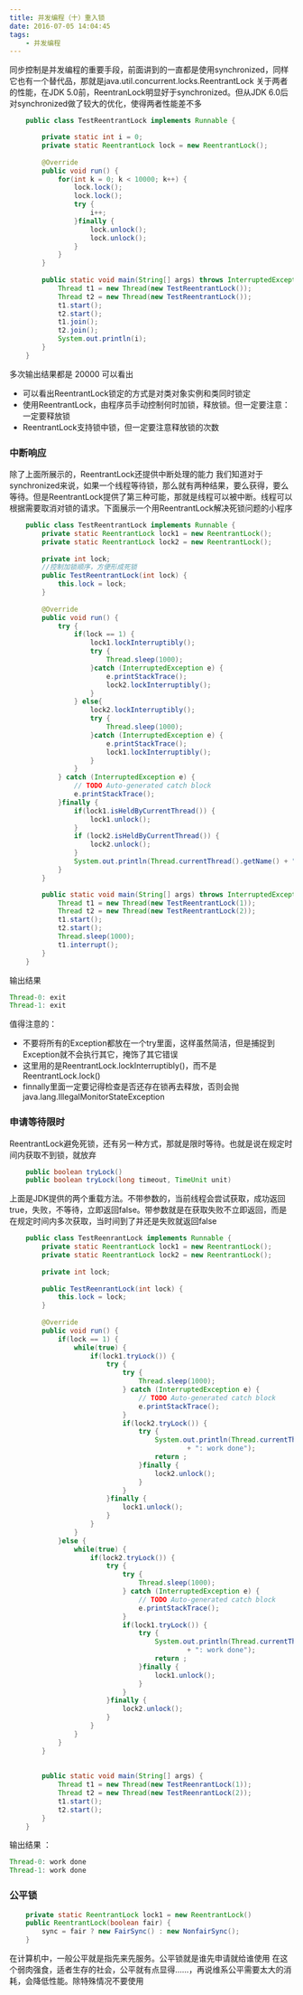 ```yaml
---
title: 并发编程（十）重入锁
date: 2016-07-05 14:04:45
tags:
	- 并发编程
---
```

同步控制是并发编程的重要手段，前面讲到的一直都是使用synchronized，同样它也有一个替代品，那就是java.util.concurrent.locks.ReentrantLock
关于两者的性能，在JDK 5.0前，ReentranLock明显好于synchronized。但从JDK 6.0后对synchronized做了较大的优化，使得两者性能差不多  <!--more-->

``` java
	public class TestReentrantLock implements Runnable {

		private static int i = 0;
		private static ReentrantLock lock = new ReentrantLock();
		
		@Override
		public void run() {
			for(int k = 0; k < 10000; k++) {
				lock.lock();
				lock.lock();
				try {
					i++;
				}finally {
					lock.unlock();
					lock.unlock();
				}
			}
		}
		
		public static void main(String[] args) throws InterruptedException {                  
			Thread t1 = new Thread(new TestReentrantLock());
			Thread t2 = new Thread(new TestReentrantLock());
			t1.start();
			t2.start();
			t1.join();
			t2.join();
			System.out.println(i);
		}
	}
```
多次输出结果都是 20000 可以看出
- 可以看出ReentrantLock锁定的方式是对类对象实例和类同时锁定
- 使用ReentrantLock，由程序员手动控制何时加锁，释放锁。但一定要注意： 一定要释放锁
- ReentrantLock支持锁中锁，但一定要注意释放锁的次数

### 中断响应

除了上面所展示的，ReentrantLock还提供中断处理的能力
我们知道对于synchronized来说，如果一个线程等待锁，那么就有两种结果，要么获得，要么等待。但是ReentrantLock提供了第三种可能，那就是线程可以被中断。线程可以根据需要取消对锁的请求。下面展示一个用ReentrantLock解决死锁问题的小程序
``` java
	public class TestReentrantLock implements Runnable {
		private static ReentrantLock lock1 = new ReentrantLock();
		private static ReentrantLock lock2 = new ReentrantLock();
		
		private int lock;
		//控制加锁顺序，方便形成死锁
		public TestReentrantLock(int lock) {
			this.lock = lock;
		}
		
		@Override
		public void run() {
			try {
				if(lock == 1) {
					lock1.lockInterruptibly();
					try {
						Thread.sleep(1000);
					}catch (InterruptedException e) {
						e.printStackTrace();
						lock2.lockInterruptibly();
					}
				} else{
					lock2.lockInterruptibly();
					try {
						Thread.sleep(1000);
					}catch (InterruptedException e) {
						e.printStackTrace();
						lock1.lockInterruptibly();
					}
				}
			} catch (InterruptedException e) {
				// TODO Auto-generated catch block
				e.printStackTrace();
			}finally {
				if(lock1.isHeldByCurrentThread()) {
					lock1.unlock();
				}
				if (lock2.isHeldByCurrentThread()) {
					lock2.unlock();
				}
				System.out.println(Thread.currentThread().getName() + ": exit");      
			}
		}

		public static void main(String[] args) throws InterruptedException {
			Thread t1 = new Thread(new TestReentrantLock(1));
			Thread t2 = new Thread(new TestReentrantLock(2));
			t1.start();
			t2.start();
			Thread.sleep(1000);
			t1.interrupt();
		}
	}
```
输出结果
``` java
Thread-0: exit
Thread-1: exit
```
值得注意的：
- 不要将所有的Exception都放在一个try里面，这样虽然简洁，但是捕捉到Exception就不会执行其它，掩饰了其它错误
- 这里用的是ReentrantLock.lockInterruptibly()，而不是ReentrantLock.lock()
- finnally里面一定要记得检查是否还存在锁再去释放，否则会抛java.lang.IllegalMonitorStateException

### 申请等待限时

ReentrantLock避免死锁，还有另一种方式，那就是限时等待。也就是说在规定时间内获取不到锁，就放弃
``` java
	public boolean tryLock()
	public boolean tryLock(long timeout, TimeUnit unit)
```
上面是JDK提供的两个重载方法。不带参数的，当前线程会尝试获取，成功返回true，失败，不等待，立即返回false。带参数就是在获取失败不立即返回，而是在规定时间内多次获取，当时间到了并还是失败就返回false
``` java
	public class TestReenrantLock implements Runnable {
		private static ReentrantLock lock1 = new ReentrantLock();
		private static ReentrantLock lock2 = new ReentrantLock();
		
		private int lock;
		
		public TestReenrantLock(int lock) {
			this.lock = lock;
		}
		
		@Override
		public void run() {
			if(lock == 1) {
				while(true) {
					if(lock1.tryLock()) {
						try {
							try {
								Thread.sleep(1000);
							} catch (InterruptedException e) {
								// TODO Auto-generated catch block
								e.printStackTrace();
							}
							if(lock2.tryLock()) {
								try {
									System.out.println(Thread.currentThread().getName()
											+ ": work done");
									return ;
								}finally {
									lock2.unlock();
								}
							}
						}finally {
							lock1.unlock();
						}
					}
				}
			}else {
				while(true) {
					if(lock2.tryLock()) {
						try {
							try {
								Thread.sleep(1000);
							} catch (InterruptedException e) {
								// TODO Auto-generated catch block
								e.printStackTrace();
							}
							if(lock1.tryLock()) {
								try {
									System.out.println(Thread.currentThread().getName()
											+ ": work done");
									return ;
								}finally {
									lock1.unlock();
								}
							}
						}finally {
							lock2.unlock();
						}
					}
				}
			}
		}	
					
		
		public static void main(String[] args) {
			Thread t1 = new Thread(new TestReenrantLock(1));
			Thread t2 = new Thread(new TestReenrantLock(2));
			t1.start();
			t2.start();
		}
	}

```
输出结果 ：
``` java
Thread-0: work done
Thread-1: work done
```

### 公平锁
``` java
	private static ReentrantLock lock1 = new ReentrantLock()
	public ReentrantLock(boolean fair) {
        sync = fair ? new FairSync() : new NonfairSync();
    }
```
在计算机中，一般公平就是指先来先服务。公平锁就是谁先申请就给谁使用
在这个弱肉强食，适者生存的社会，公平就有点显得……，再说维系公平需要太大的消耗，会降低性能。除特殊情况不要使用

